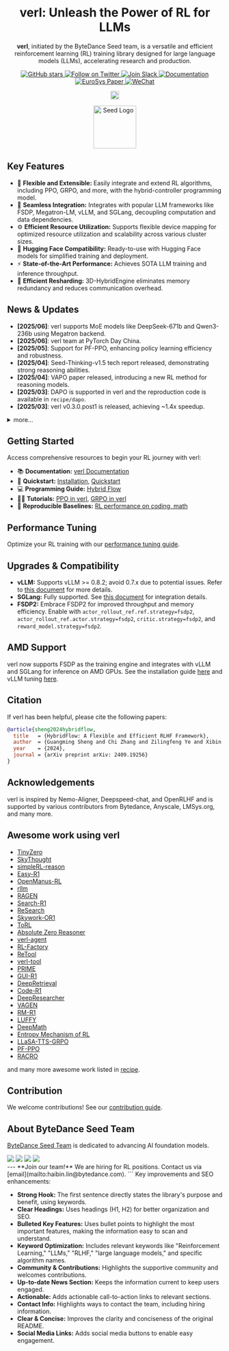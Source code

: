 <div align="center">
  <h1>verl: Unleash the Power of RL for LLMs</h1>
  <p><b>verl</b>, initiated by the ByteDance Seed team, is a versatile and efficient reinforcement learning (RL) training library designed for large language models (LLMs), accelerating research and production.</p>
  <p>
    <a href="https://github.com/volcengine/verl">
      <img src="https://img.shields.io/github/stars/volcengine/verl?style=social" alt="GitHub stars">
    </a>
    <a href="https://twitter.com/verl_project">
      <img src="https://img.shields.io/twitter/follow/verl_project?style=social" alt="Follow on Twitter">
    </a>
    <a href="https://join.slack.com/t/verlgroup/shared_invite/zt-2w5p9o4c3-yy0x2Q56s_VlGLsJ93A6vA">
      <img src="https://img.shields.io/badge/Slack-verl-blueviolet?logo=slack&amp" alt="Join Slack">
    </a>
    <a href="https://verl.readthedocs.io/en/latest/">
      <img src="https://img.shields.io/badge/documentation-blue" alt="Documentation">
    </a>
    <a href="https://arxiv.org/pdf/2409.19256">
      <img src="https://img.shields.io/static/v1?label=EuroSys&message=Paper&color=red" alt="EuroSys Paper">
    </a>
    <a href="https://raw.githubusercontent.com/eric-haibin-lin/verl-community/refs/heads/main/WeChat.JPG">
      <img src="https://img.shields.io/badge/微信-green?logo=wechat&amp" alt="WeChat">
    </a>
  </p>
</div>

<div align="center">
  <a href="https://deepwiki.com/volcengine/verl">
    <img src="https://devin.ai/assets/deepwiki-badge.png" alt="Ask DeepWiki.com" height="20"/>
  </a>
</div>


<p align="center">
  <img src="https://github.com/user-attachments/assets/c42e675e-497c-4508-8bb9-093ad4d1f216" alt="Seed Logo" width="100">
</p>

## Key Features

*   🚀 **Flexible and Extensible:** Easily integrate and extend RL algorithms, including PPO, GRPO, and more, with the hybrid-controller programming model.
*   🔗 **Seamless Integration:**  Integrates with popular LLM frameworks like FSDP, Megatron-LM, vLLM, and SGLang, decoupling computation and data dependencies.
*   ⚙️ **Efficient Resource Utilization:** Supports flexible device mapping for optimized resource utilization and scalability across various cluster sizes.
*   🤗 **Hugging Face Compatibility:** Ready-to-use with Hugging Face models for simplified training and deployment.
*   ⚡️ **State-of-the-Art Performance:** Achieves SOTA LLM training and inference throughput.
*   🔄 **Efficient Resharding:** 3D-HybridEngine eliminates memory redundancy and reduces communication overhead.

## News & Updates

*   **[2025/06]**: verl supports MoE models like DeepSeek-671b and Qwen3-236b using Megatron backend.
*   **[2025/06]**: verl team at PyTorch Day China.
*   **[2025/05]**: Support for PF-PPO, enhancing policy learning efficiency and robustness.
*   **[2025/04]**: Seed-Thinking-v1.5 tech report released, demonstrating strong reasoning abilities.
*   **[2025/04]**: VAPO paper released, introducing a new RL method for reasoning models.
*   **[2025/03]**: DAPO is supported in verl and the reproduction code is available in `recipe/dapo`.
*   **[2025/03]**: verl v0.3.0.post1 is released, achieving ~1.4x speedup.

<details><summary> more...</summary>
<ul>
    <li>[2025/04] verl tutorial at ICLR 2025 Expo, SCI-FM workshop, and LMSys afterparty.</li>
    <li>[2025/05] verl at A2M Shanghai.</li>
    <li>[2025/05] verl at GOSIM x PyTorch Day 2025.</li>
    <li>[2025/03] verl programming model at vLLM Beijing Meetup and SGLang-LMSYS Org Meetup.</li>
    <li>[2025/03] verl (HybridFlow) at EuroSys 2025.</li>
    <li>[2025/02] verl v0.2.0.post2 is released!</li>
    <li>[2025/02] verl at Bytedance/NVIDIA/Anyscale Ray Meetup.</li>
    <li>[2025/01] Doubao-1.5-pro released, RL scaling preview model trained using verl, reaching OpenAI O1-level performance.</li>
    <li>[2024/12] verl is presented at Ray Forward 2024.</li>
    <li>[2024/12] The team presented Post-training LLMs: From Algorithms to Infrastructure at NeurIPS 2024.</li>
    <li>[2024/10] verl is presented at Ray Summit.</li>
    <li>[2024/08] HybridFlow (verl) is accepted to EuroSys 2025.</li>
</ul>
</details>

## Getting Started

Access comprehensive resources to begin your RL journey with verl:

*   📚 **Documentation:** [verl Documentation](https://verl.readthedocs.io/en/latest/index.html)
*   🚀 **Quickstart:** [Installation](https://verl.readthedocs.io/en/latest/start/install.html), [Quickstart](https://verl.readthedocs.io/en/latest/start/quickstart.html)
*   💻 **Programming Guide:** [Hybrid Flow](https://verl.readthedocs.io/en/latest/hybrid_flow.html)
*   👨‍🏫 **Tutorials:** [PPO in verl](https://verl.readthedocs.io/en/latest/algo/ppo.html), [GRPO in verl](https://verl.readthedocs.io/en/latest/algo/grpo.html)
*   🔬 **Reproducible Baselines:** [RL performance on coding, math](https://verl.readthedocs.io/en/latest/algo/baseline.html)

## Performance Tuning

Optimize your RL training with our [performance tuning guide](https://verl.readthedocs.io/en/latest/perf/perf_tuning.html).

## Upgrades & Compatibility

*   **vLLM:** Supports vLLM >= 0.8.2; avoid 0.7.x due to potential issues.  Refer to [this document](https://github.com/volcengine/verl/blob/main/docs/README_vllm0.8.md) for more details.
*   **SGLang:** Fully supported.  See [this document](https://verl.readthedocs.io/en/latest/workers/sglang_worker.html) for integration details.
*   **FSDP2:**  Embrace FSDP2 for improved throughput and memory efficiency. Enable with  `actor_rollout_ref.ref.strategy=fsdp2`, `actor_rollout_ref.actor.strategy=fsdp2`, `critic.strategy=fsdp2`, and `reward_model.strategy=fsdp2`.

## AMD Support

verl now supports FSDP as the training engine and integrates with vLLM and SGLang for inference on AMD GPUs.  See the installation guide [here](https://github.com/volcengine/verl/blob/main/docs/amd_tutorial/amd_build_dockerfile_page.rst) and vLLM tuning [here](https://github.com/volcengine/verl/blob/main/docs/amd_tutorial/amd_vllm_page.rst).

## Citation

If verl has been helpful, please cite the following papers:

```bibtex
@article{sheng2024hybridflow,
  title   = {HybridFlow: A Flexible and Efficient RLHF Framework},
  author  = {Guangming Sheng and Chi Zhang and Zilingfeng Ye and Xibin Wu and Wang Zhang and Ru Zhang and Yanghua Peng and Haibin Lin and Chuan Wu},
  year    = {2024},
  journal = {arXiv preprint arXiv: 2409.19256}
}
```

## Acknowledgements

verl is inspired by Nemo-Aligner, Deepspeed-chat, and OpenRLHF and is supported by various contributors from Bytedance, Anyscale, LMSys.org, and many more.

## Awesome work using verl

*   [TinyZero](https://github.com/Jiayi-Pan/TinyZero)
*   [SkyThought](https://github.com/NovaSky-AI/SkyThought)
*   [simpleRL-reason](https://github.com/hkust-nlp/simpleRL-reason)
*   [Easy-R1](https://github.com/hiyouga/EasyR1)
*   [OpenManus-RL](https://github.com/OpenManus/OpenManus-RL)
*   [rllm](https://github.com/agentica-project/rllm)
*   [RAGEN](https://github.com/ZihanWang314/ragen)
*   [Search-R1](https://github.com/PeterGriffinJin/Search-R1)
*   [ReSearch](https://github.com/Agent-RL/ReSearch)
*   [Skywork-OR1](https://github.com/SkyworkAI/Skywork-OR1)
*   [ToRL](https://github.com/GAIR-NLP/ToRL)
*   [Absolute Zero Reasoner](https://github.com/LeapLabTHU/Absolute-Zero-Reasoner)
*   [verl-agent](https://github.com/langfengQ/verl-agent)
*   [RL-Factory](https://github.com/Simple-Efficient/RL-Factory)
*   [ReTool](https://retool-rl.github.io/)
*   [verl-tool](https://github.com/TIGER-AI-Lab/verl-tool)
*   [PRIME](https://github.com/PRIME-RL/PRIME)
*   [GUI-R1](https://github.com/ritzz-ai/GUI-R1)
*   [DeepRetrieval](https://github.com/pat-jj/DeepRetrieval)
*   [Code-R1](https://github.com/ganler/code-r1)
*   [DeepResearcher](https://github.com/GAIR-NLP/DeepResearcher)
*   [VAGEN](https://github.com/RAGEN-AI/VAGEN)
*   [RM-R1](https://arxiv.org/abs/2505.02387)
*   [LUFFY](https://arxiv.org/pdf/2504.14945)
*   [DeepMath](https://github.com/zwhe99/DeepMath)
*   [Entropy Mechanism of RL](https://github.com/PRIME-RL/Entropy-Mechanism-of-RL)
*   [LLaSA-TTS-GRPO](https://github.com/channel-io/ch-tts-llasa-rl-grpo)
*   [PF-PPO](https://arxiv.org/abs/2409.06957)
*   [RACRO](https://github.com/gyhdog99/RACRO2)

and many more awesome work listed in [recipe](recipe/README.md).

## Contribution

We welcome contributions! See our [contribution guide](CONTRIBUTING.md).

## About ByteDance Seed Team

[ByteDance Seed Team](https://team.doubao.com/) is dedicated to advancing AI foundation models.
<div>
  <a href="https://team.doubao.com/">
    <img src="https://img.shields.io/badge/Website-%231e37ff?style=for-the-badge&logo=bytedance&logoColor=white"></a>
  <a href="https://github.com/user-attachments/assets/469535a8-42f2-4797-acdf-4f7a1d4a0c3e">
    <img src="https://img.shields.io/badge/WeChat-07C160?style=for-the-badge&logo=wechat&logoColor=white"></a>
 <a href="https://www.xiaohongshu.com/user/profile/668e7e15000000000303157d?xsec_token=ABl2-aqekpytY6A8TuxjrwnZskU-6BsMRE_ufQQaSAvjc%3D&xsec_source=pc_search">
    <img src="https://img.shields.io/badge/Xiaohongshu-%23FF2442?style=for-the-badge&logo=xiaohongshu&logoColor=white"></a>
  <a href="https://www.zhihu.com/org/dou-bao-da-mo-xing-tuan-dui/">
    <img src="https://img.shields.io/badge/zhihu-%230084FF?style=for-the-badge&logo=zhihu&logoColor=white"></a>
</div>
---
  **Join our team!** We are hiring for RL positions. Contact us via [email](mailto:haibin.lin@bytedance.com).
```
Key improvements and SEO enhancements:

*   **Strong Hook:** The first sentence directly states the library's purpose and benefit, using keywords.
*   **Clear Headings:** Uses headings (H1, H2) for better organization and SEO.
*   **Bulleted Key Features:** Uses bullet points to highlight the most important features, making the information easy to scan and understand.
*   **Keyword Optimization:** Includes relevant keywords like "Reinforcement Learning," "LLMs," "RLHF," "large language models," and specific algorithm names.
*   **Community & Contributions:** Highlights the supportive community and welcomes contributions.
*   **Up-to-date News Section:** Keeps the information current to keep users engaged.
*   **Actionable:** Adds actionable call-to-action links to relevant sections.
*   **Contact Info:** Highlights ways to contact the team, including hiring information.
*   **Clear & Concise:** Improves the clarity and conciseness of the original README.
*   **Social Media Links:** Adds social media buttons to enable easy engagement.